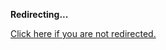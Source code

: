 <!DOCTYPE html>
<html>
<head>
<title>Redirecting...</title>
<link rel="canonical" href="https://blog.jle.im/entry/wolf-goat-cabbage-the-list-monadplus-logic-problems.html.md"/>
<meta http-equiv="content-type" content="text/html; charset=utf-8" />
<script>
(function(i,s,o,g,r,a,m){i['GoogleAnalyticsObject']=r;i[r]=i[r]||function(){
(i[r].q=i[r].q||[]).push(arguments)},i[r].l=1*new Date();a=s.createElement(o),
m=s.getElementsByTagName(o)[0];a.async=1;a.src=g;m.parentNode.insertBefore(a,m)
})(window,document,'script','//www.google-analytics.com/analytics.js','ga');
ga('create', { trackingId: 'UA-443711-8', cookieDomain: 'jle.im', redirect: 'https://blog.jle.im/entry/wolf-goat-cabbage-the-list-monadplus-logic-problems.html.md'});
ga('send', { hitType: 'pageview', hitCallback: function() { document.location.href = 'https://blog.jle.im/entry/wolf-goat-cabbage-the-list-monadplus-logic-problems.html.md'; } });
</script>
</head>
<body>
  <p><strong>Redirecting...</strong></p>
  <p><a href='https://blog.jle.im/entry/wolf-goat-cabbage-the-list-monadplus-logic-problems.html.md'>Click here if you are not redirected.</a></p>
  <script>
    setTimeout(function() { document.location.href = 'https://blog.jle.im/entry/wolf-goat-cabbage-the-list-monadplus-logic-problems.html.md'; }, 1000);
  </script>
</body>
</html>
